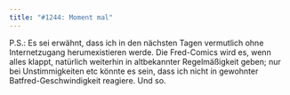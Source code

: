 ```yaml
---
title: "#1244: Moment mal"
---
```


P.S.: 
Es sei erwähnt, dass ich in den nächsten Tagen vermutlich ohne Internetzugang herumexistieren werde. Die Fred-Comics wird es, wenn alles klappt, natürlich weiterhin in altbekannter Regelmäßigkeit geben; nur bei Unstimmigkeiten etc könnte es sein, dass ich nicht in gewohnter Batfred-Geschwindigkeit reagiere. 
Und so.
